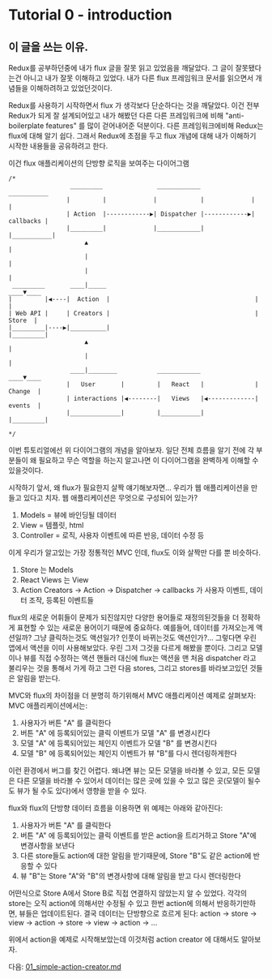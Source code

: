 <!-- Tutorial 0 - introduction.js -->
# Tutorial 0 - introduction
<!-- 
Why this tutorial?
While trying to learn Redux, I realized that I had accumulated incorrect knowledge about flux through articles I read and personal experience. I don't mean that articles about flux are not well written but I just didn't grasp concepts correctly. In the end, I was just applying documentation of different flux frameworks (Reflux, Flummox, FB Flux) and trying to make them match with the theoretical concept I read about (actions / actions creators, store, dispatcher, etc).
Only when I started using Redux did I realize that flux is more simple than I thought. This is all thanks to Redux being very well designed and having removed a lot of "anti-boilerplate features" introduced by other frameworks I tried before. I now feel that Redux is a much better way to learn about flux than many other frameworks. That's why I want now to share with everyone, using my own words,
flux concepts that I am starting to grasp, focusing on the use of Redux.
-->

## 이 글을 쓰는 이유.
Redux를 공부하던중에 내가 flux 글을 잘못 읽고 있었음을 깨달았다. 그 글이 잘못됐다는건 아니고 내가 잘못 이해하고 있었다. 내가 다른 flux 프레임워크 문서를 읽으면서 개념들을 이해하려하고 있었던것이다.

Redux를 사용하기 시작하면서 flux 가 생각보다 단순하다는 것을 깨달았다. 이건 전부 Redux가 되게 잘 설계되어있고 내가 해봤던 다른 다른 프레임워크에 비해 "anti-boilerplate features" 를 많이 걷어내어준 덕분이다. 다른 프레임워크에비해 Redux는 flux에 대해 알기 쉽다. 그래서 Redux에 초점을 두고 flux 개념에 대해 내가 이해하기 시작한 내용들을 공유하려고 한다.

<!-- You may have seen this diagram representing the famous unidirectional data flow of a flux application: -->

이건 flux 애플리케이션의 단방향 로직을 보여주는 다이어그램
```
/*
                 _________               ____________               ___________
                |         |             |            |             |           |
                | Action  |------------▶| Dispatcher |------------▶| callbacks |
                |_________|             |____________|             |___________|
                     ▲                                                   |
                     |                                                   |
                     |                                                   |
 _________       ____|_____                                          ____▼____
|         |◀----|  Action  |                                        |         |
| Web API |     | Creators |                                        |  Store  |
|_________|----▶|__________|                                        |_________|
                     ▲                                                   |
                     |                                                   |
                 ____|________           ____________                ____▼____
                |   User       |         |   React   |              | Change  |
                | interactions |◀--------|   Views   |◀-------------| events  |
                |______________|         |___________|              |_________|

*/
```

<!-- In this tutorial we'll gradually introduce you to concepts of the diagram above. But instead of trying to explain this complete diagram and the overall flow it describes, we'll take each piece separately and try to understand why it exists and what role it plays. In the end you'll see that this diagram makes perfect sense
once we understand each of its parts. -->

이번 튜토리얼에선 위 다이어그램의 개념을 알아보자.
일단 전체 흐름을 알기 전에 각 부분들이 왜 필요하고 무슨 역할을 하는지 알고나면 이 다이어그램을 완벽하게 이해할 수 있을것이다.

<!-- But before we start, let's talk a little bit about why flux exists and why we need it...
Let's pretend we're building a web application. What are all web applications made of?
1) Templates / html = View
2) Data that will populate our views = Models
3) Logic to retrieve data, glue all views together and to react accordingly to user events, data modifications, etc. = Controller -->

시작하기 앞서, 왜 flux가 필요한지 살짝 얘기해보자면...
우리가 웹 애플리케이션을 만들고 있다고 치자. 웹 애플리케이션은 무엇으로 구성되어 있는가?
1) Models = 뷰에 바인딩될 데이터
2) View = 템플릿, html
3) Controller = 로직, 사용자 이벤트에 따른 반응, 데이터 수정 등

<!-- This is the very classic MVC that we all know about. But it actually looks like concepts of flux, just expressed in a slightly different way:
- Models look like stores
- user events, data modifications and their handlers look like
  "action creators" -> action -> dispatcher -> callback
- Views look like React views (or anything else as far as flux is concerned) -->

이게 우리가 알고있는 가장 정통적인 MVC 인데, flux도 이와 살짝만 다를 뿐 비슷하다.
1) Store 는 Models
2) React Views 는 View
3) Action Creators -> Action -> Dispatcher -> callbacks 가 사용자 이벤트, 데이터 조작, 등록된 이벤트들

<!-- So is flux just a matter of new vocabulary? Not exactly. But vocabulary DOES matter, because by introducing these new terms we are now able to express more precisely things that were regrouped under various terminologies... For example, isn't a data fetch an action? Just like a click is also an action?
And a change in an input is an action too... Then we're all already used to issuing actions from our applications, we were just calling them differently. And instead of having handlers for those actions directly modify Models or Views, flux ensures all actions go first through something called a dispatcher, then through our stores, and finally all watchers of stores are notified. -->

flux의 새로운 어휘들이 문제가 되진않지만 다양한 용어들로 재정의된것들을 더 정확하게 표현할 수 있는 새로운 용어이기 때문에 중요하다. 예를들어, 데이터를 가져오는게 액션일까? 그냥 클릭하는것도 액션일가? 인풋이 바뀌는것도 액션인가?... 그렇다면 우린 앱에서 액션을 이미 사용해보았다. 우린 그저 그것을 다르게 해봤을 뿐이다. 그리고 모델이나 뷰를 직접 수정하는 액션 핸들러 대신에 flux는 액션을 맨 처음 dispatcher 라고 불리우는 것을 통해서 가게 하고 그런 다음 stores, 그리고 stores를 바라보고있던 것들은 알림을 받는다.

<!-- To get more clarity how MVC and flux differ, we'll take a classic use-case in an MVC application:
In a classic MVC application you could easily end up with:
1) User clicks on button "A"
2) A click handler on button "A" triggers a change on Model "A"
3) A change handler on Model "A" triggers a change on Model "B"
4) A change handler on Model "B" triggers a change on View "B" that re-renders itself -->

MVC와 flux의 차이점을 더 분명히 하기위해서 MVC 애플리케이션 예제로 살펴보자:
MVC 애플리케이션에서는:
1) 사용자가 버튼 "A" 를 클릭한다
2) 버튼 "A" 에 등록되어있는 클릭 이벤트가 모델 "A" 를 변경시킨다
3) 모델 "A" 에 등록되어있는 체인지 이벤트가 모델 "B" 를 변경시킨다
4) 모델 "B" 에 등록되어있는 체인지 이벤트가 뷰 "B"를 다시 렌더링하게한다

<!-- Finding the source of a bug in such an environment when something goes wrong can become quite challenging very quickly. This is because every View can watch every Model, and every Model can watch other Models, so
basically data can arrive from a lot of places and be changed by a lot of sources (any views or any models). -->

이런 환경에서 버그를 찾긴 어렵다. 왜냐면 뷰는 모든 모델을 바라볼 수 있고, 모든 모델은 다른 모델을 바라볼 수 있어서 데이터는 많은 곳에 있을 수 있고 많은 곳(모델이 될수도 뷰가 될 수도 있다)에서 영향을 받을 수 있다.

<!-- Whereas when using flux and its unidirectional data flow, the example above could become:
1) user clicks on button "A"
2) a handler on button "A" triggers an action that is dispatched and produces a change on Store "A"
3) since all other stores are also notified about the action, Store B can react to the same action too
4) View "B" gets notified by the change in Stores A and B, and re-renders -->

flux와 flux의 단방향 데이터 흐름을 이용하면 위 예제는 아래와 같아진다:
1) 사용자가 버튼 "A" 를 클릭한다
2) 버튼 "A" 에 등록되어있는 클릭 이벤트를 받은 action을 트리거하고 Store "A"에 변경사항을 보낸다
3) 다른 store들도 action에 대한 알림을 받기때문에, Store "B"도 같은 action에 반응할 수 있다
4) 뷰 "B"는 Store "A"와 "B"의 변경사항에 대해 알림을 받고 다시 렌더링한다

<!-- See how we avoid directly linking Store A to Store B? Each store can only be modified by an action and nothing else. And once all stores have replied to an action, views can finally update. So in the end, data always flows in one way: action -> store -> view -> action -> store -> view -> action -> ... -->

어떤식으로 Store A에서 Store B로 직접 연결하지 않았는지 알 수 있었다. 각각의 store는 오직 action에 의해서만 수정될 수 있고 한번 action에 의해서 반응하기만하면, 뷰들은 업데이트된다. 결국 데이터는 단방향으로 흐르게 된다: action -> store -> view -> action -> store -> view -> action -> ...

<!-- Just as we started our use case above from an action, let's start our tutorial with actions and action creators. -->

위에서 action을 예제로 시작해보았는데 이것처럼 action creator 에 대해서도 알아보자.

<!-- Go to next tutorial: 01_simple-action-creator.js -->

다음: [01_simple-action-creator.md](./01_simple-action-creator.md)

